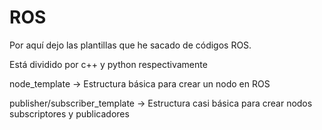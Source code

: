 # ROS
Por aquí dejo las plantillas que he sacado de códigos ROS.

Está dividido por c++ y python respectivamente

node_template -> Estructura básica para crear un nodo en ROS

publisher/subscriber_template -> Estructura casi básica para crear nodos subscriptores y publicadores
